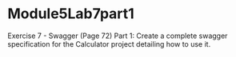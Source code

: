# Module5Lab7part1

Exercise 7  - Swagger (Page 72)
Part 1: Create a complete swagger specification for the Calculator project detailing how to use it.


